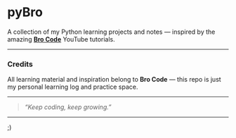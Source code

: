 # pyBro

A collection of my Python learning projects and notes — inspired by the amazing **[Bro Code](https://www.youtube.com/@BroCodez)** YouTube tutorials.

---

### Credits

All learning material and inspiration belong to **Bro Code** — this repo is just my personal learning log and practice space.

---

> _“Keep coding, keep growing.”_

---

;)